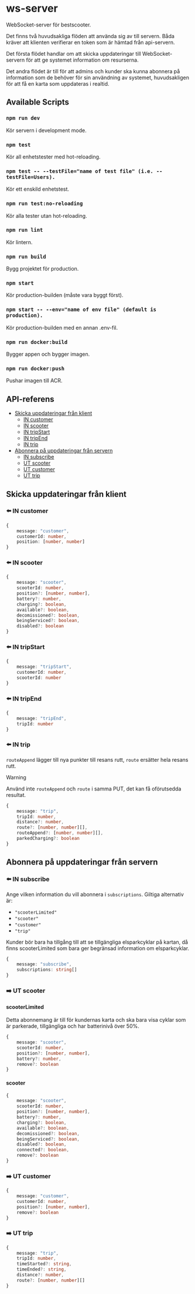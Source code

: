 # ws-server

WebSocket-server för bestscooter.

Det finns två huvudsakliga flöden att använda sig av till servern. Båda kräver att klienten verifierar en token som är hämtad från api-servern.

Det första flödet handlar om att skicka uppdateringar till WebSocket-servern för att ge systemet information om resurserna.

Det andra flödet är till för att admins och kunder ska kunna abonnera på information som de behöver för sin användning av systemet, huvudsakligen för att få en karta som uppdateras i realtid.

## Available Scripts

### `npm run dev`

Kör servern i development mode.

### `npm test`

Kör all enhetstester med hot-reloading.

### `npm test -- --testFile="name of test file" (i.e. --testFile=Users).`

Kör ett enskild enhetstest.

### `npm run test:no-reloading`

Kör alla tester utan hot-reloading.

### `npm run lint`

Kör lintern.

### `npm run build`

Bygg projektet för production.

### `npm start`

Kör production-builden (måste vara byggt först).

### `npm start -- --env="name of env file" (default is production).`

Kör production-builden med en annan .env-fil.

### `npm run docker:build`

Bygger appen och bygger imagen.

### `npm run docker:push`

Pushar imagen till ACR.

## API-referens

- [Skicka uppdateringar från klient](#skicka-uppdateringar-från-klient)
  - [IN customer](#%EF%B8%8F-in-customer)
  - [IN scooter](#%EF%B8%8F-in-scooter)
  - [IN tripStart](#%EF%B8%8F-in-tripstart)
  - [IN tripEnd](#%EF%B8%8F-in-tripend)
  - [IN trip](#%EF%B8%8F-in-trip)
- [Abonnera på uppdateringar från servern](#abonnera-på-uppdateringar-från-servern)
  - [IN subscribe](#%EF%B8%8F-in-subscribe)
  - [UT scooter](#%EF%B8%8F-ut-scooter)
  - [UT customer](#%EF%B8%8F-ut-customer)
  - [UT trip](#%EF%B8%8F-ut-trip)

## Skicka uppdateringar från klient

### ⬅️ IN customer

```typescript
{
    message: "customer",
    customerId: number,
    position: [number, number]
}
```

### ⬅️ IN scooter

```typescript
{
    message: "scooter",
    scooterId: number,
    position?: [number, number],
    battery?: number,
    charging?: boolean,
    available?: boolean,
    decomissioned?: boolean,
    beingServiced?: boolean,
    disabled?: boolean
}
```

### ⬅️ IN tripStart

```typescript
{
    message: "tripStart",
    customerId: number,
    scooterId: number
}
```

### ⬅️ IN tripEnd

```typescript
{
    message: "tripEnd",
    tripId: number
}
```

### ⬅️ IN trip

`routeAppend` lägger till nya punkter till resans rutt, `route` ersätter hela resans rutt.

> [!WARNING]
> Använd inte `routeAppend` och `route` i samma PUT, det kan få oförutsedda resultat.


```typescript
{
    message: "trip",
    tripId: number,
    distance?: number,
    route?: [number, number][],
    routeAppend?: [number, number][],
    parkedCharging?: boolean
}
```

## Abonnera på uppdateringar från servern

### ⬅️ IN subscribe

Ange vilken information du vill abonnera i `subscriptions`. Giltiga alternativ är:

- `"scooterLimited"`
- `"scooter"`
- `"customer"`
- `"trip"`

Kunder bör bara ha tillgång till att se tillgängliga elsparkcyklar på kartan, då finns scooterLimited som bara ger begränsad information om elsparkcyklar.

```typescript
{
    message: "subscribe",
    subscriptions: string[]
}
```

### ➡️ UT scooter

#### scooterLimited

Detta abonnemang är till för kundernas karta och ska bara visa cyklar som är parkerade, tillgängliga och har batterinivå över 50%.

```typescript
{
    message: "scooter",
    scooterId: number,
    position?: [number, number],
    battery?: number,
    remove?: boolean
}
```

#### scooter

```typescript
{
    message: "scooter",
    scooterId: number,
    position?: [number, number],
    battery?: number,
    charging?: boolean,
    available?: boolean,
    decomissioned?: boolean,
    beingServiced?: boolean,
    disabled?: boolean,
    connected?: boolean,
    remove?: boolean
}
```

### ➡️ UT customer

```typescript
{
    message: "customer",
    customerId: number,
    position?: [number, number],
    remove?: boolean
}
```

### ➡️ UT trip


```typescript
{
    message: "trip",
    tripId: number,
    timeStarted?: string,
    timeEnded?: string,
    distance?: number,
    route?: [number, number][]
}
```
